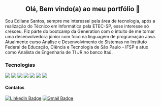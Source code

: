  
 <h2 align="center"> Olá, Bem vindo(a) ao meu portfólio 👋</h2>

 
 
 
<p>Sou Edilane Santos, sempre me interessei pela área de tecnologia, após a realização do Técnico em Informática pela ETEC-SP, esse interesse só cresceu. Fiz parte do bootcamp da Generation com o intuito de me tornar uma desenvolvedora júnior com foco na linguagem de programação Java. Atualmente curso Análise e Desenvolvimento de Sistemas no Instituto Federal de Educação, Ciência e Tecnologia de São Paulo - IFSP e atuo como Analista de Engenharia de TI JR no banco Itaú. </p>


### Tecnologias 
<img src="https://img.shields.io/badge/java-%23ED8B00.svg?&style=for-the-badge&logo=java&logoColor=white" /> <img src="https://img.shields.io/badge/spring%20-%236DB33F.svg?&style=for-the-badge&logo=spring&logoColor=white" /> <img src="https://img.shields.io/badge/mysql-%2300f.svg?&style=for-the-badge&logo=mysql&logoColor=white" /> <img src="https://img.shields.io/badge/angular%20-%23DD0031.svg?&style=for-the-badge&logo=angular&logoColor=white" /> <img src="https://img.shields.io/badge/html5%20-%23E34F26.svg?&style=for-the-badge&logo=html5&logoColor=white" /> <img src="https://img.shields.io/badge/css3%20-%231572B6.svg?&style=for-the-badge&logo=css3&logoColor=white" /> <img src="https://img.shields.io/badge/javascript%20-%23323330.svg?&style=for-the-badge&logo=javascript&logoColor=%23F7DF1E" />  


#### Contatos
[![Linkedin Badge](https://img.shields.io/badge/-LinkedIn-blue?style=flat-square&logo=Linkedin&logoColor=white&link=https://www.linkedin.com/in/guilherme-silva-nascimento////)](https://www.linkedin.com/in/edilane-santos/) 
[![Gmail Badge](https://img.shields.io/badge/-Gmail-c14438?style=flat-square&logo=Gmail&logoColor=white&link=mailto:https://mail.google.com/mail/u/1/?pli=1#inbox?compose=CllgCJqZhTDVtMDGTbmjxkrQFGqTzZkbNrVMMGrMFBjWWBbJfDhBvjqxgpLJSBzbTBhZpNSlQCg&link=https://mail.google.com/mail/u/1/?pli=1#inbox?compose=CllgCJqZhTDVtMDGTbmjxkrQFGqTzZkbNrVMMGrMFBjWWBbJfDhBvjqxgpLJSBzbTBhZpNSlQCg)](https://mail.google.com/mail/u/1/?pli=1#inbox?compose=CllgCJqZhTDVtMDGTbmjxkrQFGqTzZkbNrVMMGrMFBjWWBbJfDhBvjqxgpLJSBzbTBhZpNSlQCg)
